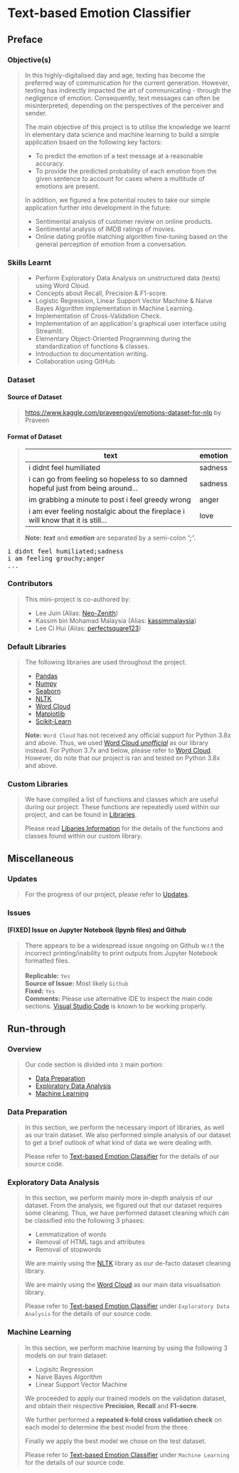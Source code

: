 # Text-based Emotion Classifier

## Preface
### Objective(s)
>  In this highly-digitalised day and age, texting has become the preferred way of communication for the current generation. However, texting has indirectly impacted the art of communicating - through the negligence of emotion. Consequently, text messages can often be misinterpreted, depending on the perspectives of the perceiver and sender. <br>
>  
> The main objective of this project is to utilise the knowledge we learnt in elementary data science and machine learning to build a simple application bsaed on the following key factors:
> * To predict the emotion of a text message at a reasonable accuracy.
> * To provide the predicted probability of each emotion from the given sentence to account for cases where a multitude of emotions are present.
>
> In addition, we figured a few potential routes to take our simple application further into development in the future:
> * Sentimental analysis of customer review on online products.
> * Sentimental analysis of IMDB ratings of movies.
> * Online dating profile matching algorithm fine-tuning based on the general perception of emotion from a conversation.

### Skills Learnt
> * Perform Exploratory Data Analysis on unstructured data (texts) using Word Cloud.
> * Concepts about Recall, Precision & F1-score.
> * Logistic Regression, Linear Support Vector Machine & Naive Bayes Algorithm implementation in Machine Learning.
> * Implementation of Cross-Validation Check.
> * Implementation of an application's graphical user interface using Streamlit.
> * Elementary Object-Oriented Programming during the standardization of functions & classes.
> * Introduction to documentation writing.
> * Collaboration using GitHub.

### Dataset 
#### Source of Dataset
> https://www.kaggle.com/praveengovi/emotions-dataset-for-nlp by Praveen

#### Format of Dataset
> | text         | emotion |
> |--------------|---------|
> |i didnt feel humiliated | sadness |
> |i can go from feeling so hopeless to so damned hopeful just from being around... | sadness |
> |im grabbing a minute to post i feel greedy wrong | anger |
> |i am ever feeling nostalgic about the fireplace i will know that it is still... | love |
> 
> **Note:** ***text*** and ***emotion*** are separated by a semi-colon ***';'***.
<pre>
i didnt feel humiliated;sadness
i am feeling grouchy;anger
...
</pre>

### Contributors 
> This mini-project is co-authored by:
> * Lee Juin (Alias: [Neo-Zenith](https://github.com/Neo-Zenith))
> * Kassim bin Mohamad Malaysia (Alias: [kassimmalaysia](https://github.com/kassimmalaysia))
> * Lee Ci Hui (Alias: [perfectsquare123](https://github.com/perfectsquare123))

### Default Libraries
> The following libraries are used throughout the project. 
> * [Pandas](https://pandas.pydata.org/docs/) <br>
> * [Numpy](https://numpy.org/doc/stable/) <br>
> * [Seaborn](https://seaborn.pydata.org/tutorial.html) <br>
> * [NLTK](https://www.nltk.org) <br>
> * [Word Cloud](https://www.lfd.uci.edu/~gohlke/pythonlibs/#wordcloud) <br>
> * [Matplotlib](https://matplotlib.org/3.5.1/)<br>
> * [Scikit-Learn](https://scikit-learn.org/stable/)
> 
> **Note:** `Word Cloud` has not received any official support for Python 3.8x and above. Thus, we used [Word Cloud *unofficial*](https://www.lfd.uci.edu/~gohlke/pythonlibs/#wordcloud) as our library instead. For Python 3.7x and below, please refer to [Word Cloud](https://pypi.org/project/wordcloud/). However, do note that our project is ran and tested on Python 3.8x and above.

### Custom Libraries
> We have compiled a list of functions and classes which are useful during our project. These functions are repeatedly used within our project, and can be found in [Libraries](https://github.com/Neo-Zenith/SC1015-GP/blob/main/Libraries.py). <br>
> 
> Please read [Libaries Information](https://github.com/Neo-Zenith/SC1015-GP/blob/main/Libraries%20Information.md) for the details of the functions and classes found within our custom library.

## Miscellaneous 
### Updates
> For the progress of our project, please refer to [Updates](https://github.com/Neo-Zenith/SC1015-GP/blob/main/Updates.md).

### Issues
#### [FIXED] Issue on Jupyter Notebook (Ipynb files) and Github  <br>
> There appears to be a widespread issue ongoing on Github w.r.t the incorrect printing/inability to print outputs from Jupyter Notebook formatted files. <br> <br>
> **Replicable:** `Yes` <br>
> **Source of Issue:** Most likely `Github` <br>
> **Fixed:** `Yes` <br>
> **Comments:** Please use alternative IDE to inspect the main code sections. [Visual Studio Code](https://code.visualstudio.com) is known to be working properly. 

## Run-through
### Overview
> Our code section is divided into `3` main portion: <br>
> * [Data Preparation](https://github.com/Neo-Zenith/SC1015-GP/edit/main/README.md#data-preparation)
> * [Exploratory Data Analysis](https://github.com/Neo-Zenith/SC1015-GP/edit/main/README.md#exploratory-data-analysis)
> * [Machine Learning](https://github.com/Neo-Zenith/SC1015-GP/edit/main/README.md#machine-learning)

### Data Preparation
> In this section, we perform the necessary import of libraries, as well as our train dataset. We also performed simple analysis of our dataset to get a brief outlook of what kind of data we were dealing with. <br>
> 
> Please refer to [Text-based Emotion Classifier](https://github.com/Neo-Zenith/SC1015-GP/blob/main/Text-based%20Emotion%20Classifier.Ipynb) for the details of our source code.

### Exploratory Data Analysis
> In this section, we perform mainly more in-depth analysis of our dataset. From the analysis, we figured out that our dataset requires some cleaning. Thus, we have performed dataset cleaning which can be classified into the following 3 phases:
> * Lemmatization of words
> * Removal of HTML tags and attributes
> * Removal of stopwords
> 
> We are mainly using the [NLTK](https://www.nltk.org) library as our de-facto dataset cleaning library. <br>
> 
> We are mainly using the [Word Cloud](https://www.lfd.uci.edu/~gohlke/pythonlibs/#wordcloud) as our main data visualisation library. <br>
> 
> Please refer to [Text-based Emotion Classifier](https://github.com/Neo-Zenith/SC1015-GP/blob/main/Text-based%20Emotion%20Classifier.Ipynb) under `Exploratory Data Analysis` for the details of our source code.

### Machine Learning
> In this section, we perform machine learning by using the following 3 models on our train dataset:
> * Logisitc Regression
> * Naive Bayes Algorithm
> * Linear Support Vector Machine
> 
> We proceeded to apply our trained models on the validation dataset, and obtain their respective **Precision**, **Recall** and **F1-socre**. <br>
> 
> We further performed a **repeated k-fold cross validation check** on each model to determine the best model from the three. <br>
> 
> Finally we apply the best model we chose on the test dataset.
> 
> Please refer to [Text-based Emotion Classifier](https://github.com/Neo-Zenith/SC1015-GP/blob/main/Text-based%20Emotion%20Classifier.Ipynb) under `Machine Learning` for the details of our source code.